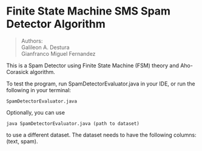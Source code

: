 # Finite State Machine SMS Spam Detector Algorithm

>Authors:\
>Galileon A. Destura\
>Gianfranco Miguel Fernandez

This is a Spam Detector using Finite State Machine (FSM) theory and Aho-Corasick algorithm.

To test the program, run SpamDetectorEvaluator.java in your IDE, or run the following in your terminal:

```
SpamDetectorEvaluator.java
```

Optionally, you can use 

```
java SpamDetectorEvaluator.java (path to dataset)
```

to use a different dataset. The dataset needs to have the following columns: (text, spam).

